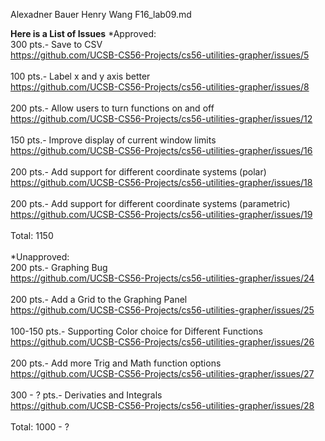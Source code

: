 Alexadner Bauer
Henry Wang
F16_lab09.md

**Here is a List of Issues**
*Approved:<br/>
300 pts.- Save to CSV<br/>
https://github.com/UCSB-CS56-Projects/cs56-utilities-grapher/issues/5<br/><br/>
100 pts.- Label x and y axis better<br/>
https://github.com/UCSB-CS56-Projects/cs56-utilities-grapher/issues/8<br/><br/>
200 pts.- Allow users to turn functions on and off<br/>
https://github.com/UCSB-CS56-Projects/cs56-utilities-grapher/issues/12<br/><br/>
150 pts.- Improve display of current window limits<br/>
https://github.com/UCSB-CS56-Projects/cs56-utilities-grapher/issues/16<br/><br/>
200 pts.- Add support for different coordinate systems (polar)<br/>
https://github.com/UCSB-CS56-Projects/cs56-utilities-grapher/issues/18<br/><br/>
200 pts.- Add support for different coordinate systems (parametric)<br/>
https://github.com/UCSB-CS56-Projects/cs56-utilities-grapher/issues/19<br/><br/>
Total: 1150<br/><br/>
*Unapproved:<br/>
200 pts.- Graphing Bug<br/>
https://github.com/UCSB-CS56-Projects/cs56-utilities-grapher/issues/24<br/><br/>
200 pts.- Add a Grid to the Graphing Panel<br/>
https://github.com/UCSB-CS56-Projects/cs56-utilities-grapher/issues/25<br/><br/>
100-150 pts.- Supporting Color choice for Different Functions<br/>
https://github.com/UCSB-CS56-Projects/cs56-utilities-grapher/issues/26<br/><br/>
200 pts.- Add more Trig and Math function options<br/>
https://github.com/UCSB-CS56-Projects/cs56-utilities-grapher/issues/27<br/><br/>
300 - ? pts.- Derivaties and Integrals<br/>
https://github.com/UCSB-CS56-Projects/cs56-utilities-grapher/issues/28<br/><br/>
Total: 1000 - ?<br/><br/>

